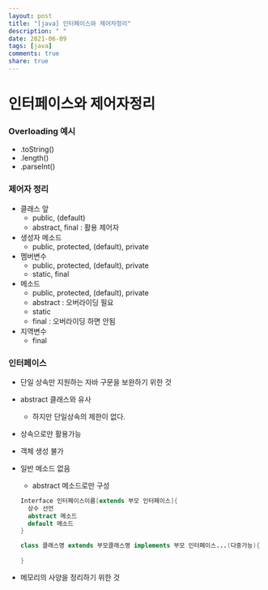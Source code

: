 ```yaml
---
layout: post
title: "[java] 인터페이스와 제어자정리"
description: " "
date: 2021-06-09
tags: [java]
comments: true
share: true
---
```


# 인터페이스와 제어자정리

### Overloading 예시

* .toString()
* .length()
* .parseInt()



### 제어자 정리

* 클래스 앞
  * public, (default)
  * abstract, final : 활용 제어자
* 생성자 메소드
  * public, protected, (default), private
* 멤버변수
  * public, protected, (default), private
  * static, final
* 메소드
  * public, protected, (default), private
  * abstract : 오버라이딩 필요
  * static
  * final : 오버라이딩 하면 안됨
* 지역변수
  * final



### 인터페이스

* 단일 상속만 지원하는 자바 구문을 보완하기 위한 것

* abstract 클래스와 유사

  * 하지만 단일상속의 제한이 없다.

* 상속으로만 활용가능

* 객체 생성 불가

* 일반 메소드 없음

  * abstract 메소드로만 구성

  ``` java
  Interface 인터페이스이름[extends 부모 인터페이스]{
  	상수 선언
  	abstract 메소드
  	default 메소드
  }
  
  class 클래스명 extends 부모클래스명 implements 부모 인터페이스...(다중가능){
      
  }
  ```

* 메모리의 사양을 정리하기 위한 것

